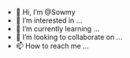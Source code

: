 - 👋 Hi, I’m @Sowmy
- 👀 I’m interested in ...
- 🌱 I’m currently learning ...
- 💞️ I’m looking to collaborate on ...
- 📫 How to reach me ...

<!---
SowmySesh/SowmySesh is a ✨ special ✨ repository because its `README.md` (this file) appears on your GitHub profile.
You can click the Preview link to take a look at your changes.
--->

